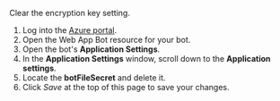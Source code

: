 Clear the encryption key setting.

1. Log into the [Azure portal](http://portal.azure.com/).
1. Open the Web App Bot resource for your bot.
1. Open the bot's **Application Settings**.
1. In the **Application Settings** window, scroll down to the **Application settings**.
1. Locate the **botFileSecret** and delete it.
1. Click *Save* at the top of this page to save your changes.
